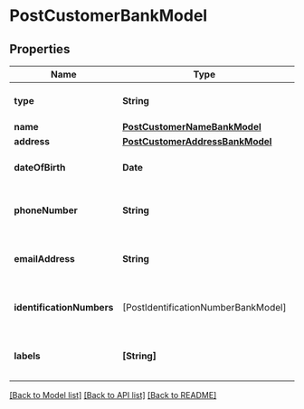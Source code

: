 # PostCustomerBankModel

## Properties
Name | Type | Description | Notes
------------ | ------------- | ------------- | -------------
**type** | **String** | The customer&#39;s type. | 
**name** | [**PostCustomerNameBankModel**](PostCustomerNameBankModel.md) |  | [optional] 
**address** | [**PostCustomerAddressBankModel**](PostCustomerAddressBankModel.md) |  | [optional] 
**dateOfBirth** | **Date** | The customer&#39;s date of birth. | [optional] 
**phoneNumber** | **String** | The customer&#39;s phone number. | [optional] 
**emailAddress** | **String** | The customer&#39;s email address. | [optional] 
**identificationNumbers** | [PostIdentificationNumberBankModel] | The customer&#39;s identification numbers. | [optional] 
**labels** | **[String]** | The labels associated with the customer. | [optional] 

[[Back to Model list]](../README.md#documentation-for-models) [[Back to API list]](../README.md#documentation-for-api-endpoints) [[Back to README]](../README.md)


